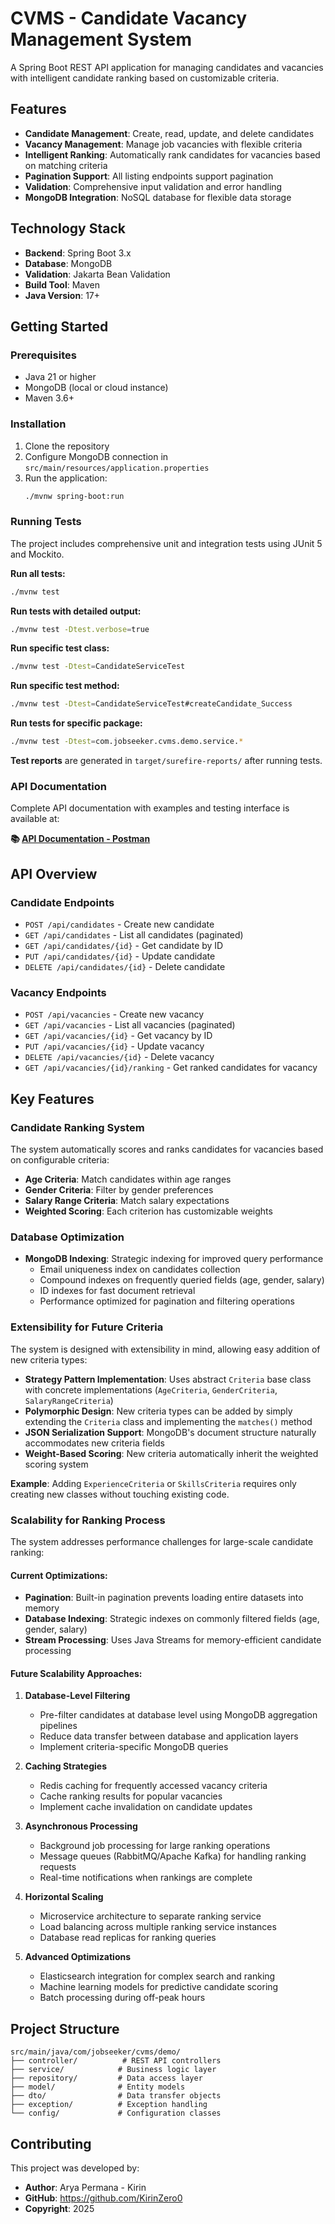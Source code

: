 # CVMS - Candidate Vacancy Management System

A Spring Boot REST API application for managing candidates and vacancies with intelligent candidate ranking based on customizable criteria.

## Features

- **Candidate Management**: Create, read, update, and delete candidates
- **Vacancy Management**: Manage job vacancies with flexible criteria
- **Intelligent Ranking**: Automatically rank candidates for vacancies based on matching criteria
- **Pagination Support**: All listing endpoints support pagination
- **Validation**: Comprehensive input validation and error handling
- **MongoDB Integration**: NoSQL database for flexible data storage

## Technology Stack

- **Backend**: Spring Boot 3.x
- **Database**: MongoDB
- **Validation**: Jakarta Bean Validation
- **Build Tool**: Maven
- **Java Version**: 17+

## Getting Started

### Prerequisites

- Java 21 or higher
- MongoDB (local or cloud instance)
- Maven 3.6+

### Installation

1. Clone the repository
2. Configure MongoDB connection in `src/main/resources/application.properties`
3. Run the application:
   ```bash
   ./mvnw spring-boot:run
   ```

### Running Tests

The project includes comprehensive unit and integration tests using JUnit 5 and Mockito.

**Run all tests:**
```bash
./mvnw test
```

**Run tests with detailed output:**
```bash
./mvnw test -Dtest.verbose=true
```

**Run specific test class:**
```bash
./mvnw test -Dtest=CandidateServiceTest
```

**Run specific test method:**
```bash
./mvnw test -Dtest=CandidateServiceTest#createCandidate_Success
```

**Run tests for specific package:**
```bash
./mvnw test -Dtest=com.jobseeker.cvms.demo.service.*
```

**Test reports** are generated in `target/surefire-reports/` after running tests.

### API Documentation

Complete API documentation with examples and testing interface is available at:

**📚 [API Documentation - Postman](https://documenter.getpostman.com/view/38965260/2sB3BLjnZV)**

## API Overview

### Candidate Endpoints
- `POST /api/candidates` - Create new candidate
- `GET /api/candidates` - List all candidates (paginated)
- `GET /api/candidates/{id}` - Get candidate by ID
- `PUT /api/candidates/{id}` - Update candidate
- `DELETE /api/candidates/{id}` - Delete candidate

### Vacancy Endpoints
- `POST /api/vacancies` - Create new vacancy
- `GET /api/vacancies` - List all vacancies (paginated)
- `GET /api/vacancies/{id}` - Get vacancy by ID
- `PUT /api/vacancies/{id}` - Update vacancy
- `DELETE /api/vacancies/{id}` - Delete vacancy
- `GET /api/vacancies/{id}/ranking` - Get ranked candidates for vacancy

## Key Features

### Candidate Ranking System
The system automatically scores and ranks candidates for vacancies based on configurable criteria:
- **Age Criteria**: Match candidates within age ranges
- **Gender Criteria**: Filter by gender preferences
- **Salary Range Criteria**: Match salary expectations
- **Weighted Scoring**: Each criterion has customizable weights

### Database Optimization
- **MongoDB Indexing**: Strategic indexing for improved query performance
  - Email uniqueness index on candidates collection
  - Compound indexes on frequently queried fields (age, gender, salary)
  - ID indexes for fast document retrieval
  - Performance optimized for pagination and filtering operations

### Extensibility for Future Criteria
The system is designed with extensibility in mind, allowing easy addition of new criteria types:

- **Strategy Pattern Implementation**: Uses abstract `Criteria` base class with concrete implementations (`AgeCriteria`, `GenderCriteria`, `SalaryRangeCriteria`)
- **Polymorphic Design**: New criteria types can be added by simply extending the `Criteria` class and implementing the `matches()` method
- **JSON Serialization Support**: MongoDB's document structure naturally accommodates new criteria fields
- **Weight-Based Scoring**: New criteria automatically inherit the weighted scoring system

**Example**: Adding `ExperienceCriteria` or `SkillsCriteria` requires only creating new classes without touching existing code.

### Scalability for Ranking Process
The system addresses performance challenges for large-scale candidate ranking:

#### Current Optimizations:
- **Pagination**: Built-in pagination prevents loading entire datasets into memory
- **Database Indexing**: Strategic indexes on commonly filtered fields (age, gender, salary)
- **Stream Processing**: Uses Java Streams for memory-efficient candidate processing

#### Future Scalability Approaches:

1. **Database-Level Filtering**
   - Pre-filter candidates at database level using MongoDB aggregation pipelines
   - Reduce data transfer between database and application layers
   - Implement criteria-specific MongoDB queries

2. **Caching Strategies**
   - Redis caching for frequently accessed vacancy criteria
   - Cache ranking results for popular vacancies
   - Implement cache invalidation on candidate updates

3. **Asynchronous Processing**
   - Background job processing for large ranking operations
   - Message queues (RabbitMQ/Apache Kafka) for handling ranking requests
   - Real-time notifications when rankings are complete

4. **Horizontal Scaling**
   - Microservice architecture to separate ranking service
   - Load balancing across multiple ranking service instances
   - Database read replicas for ranking queries

5. **Advanced Optimizations**
   - Elasticsearch integration for complex search and ranking
   - Machine learning models for predictive candidate scoring
   - Batch processing during off-peak hours

## Project Structure

```
src/main/java/com/jobseeker/cvms/demo/
├── controller/          # REST API controllers
├── service/            # Business logic layer
├── repository/         # Data access layer
├── model/              # Entity models
├── dto/                # Data transfer objects
├── exception/          # Exception handling
└── config/             # Configuration classes
```

## Contributing

This project was developed by:
- **Author**: Arya Permana - Kirin
- **GitHub**: https://github.com/KirinZero0
- **Copyright**: 2025
